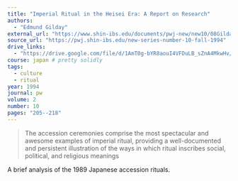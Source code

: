 ```yaml
---
title: "Imperial Ritual in the Heisei Era: A Report on Research"
authors:
  - "Edmund Gilday"
external_url: "https://www.shin-ibs.edu/documents/pwj-new/new10/08Gilday.pdf"
source_url: "https://pwj.shin-ibs.edu/new-series-number-10-fall-1994"
drive_links:
  - "https://drive.google.com/file/d/1AmT0g-bYR8aouI4VFDuLB_sZnA4MkwHv/view?usp=drivesdk"
course: japan # pretty solidly
tags:
  - culture
  - ritual
year: 1994
journal: pw
volume: 2
number: 10
pages: "205--218"
---
```


> The accession ceremonies comprise the most spectacular and awesome examples of imperial ritual, providing a well-documented and persistent illustration of the ways in which ritual inscribes social, political, and religious meanings

A brief analysis of the 1989 Japanese accession rituals.
